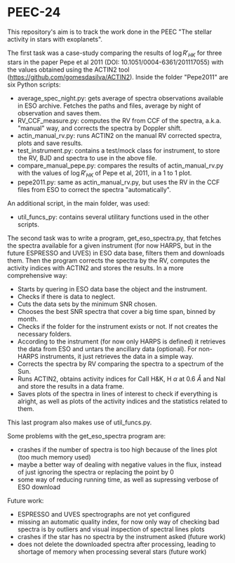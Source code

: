 # PEEC-24

This repository's aim is to track the work done in the PEEC "The stellar activity in stars with exoplanets".

The first task was a case-study comparing the results of $\log R'_{HK}$ for three stars in the paper Pepe et al 2011 (DOI: 10.1051/0004-6361/201117055) with the values obtained using the ACTIN2 tool (https://github.com/gomesdasilva/ACTIN2). Inside the folder "Pepe2011" are six Python scripts:

- average_spec_night.py: gets average of spectra observations available in ESO archive. Fetches the paths and files, average by night of observation and saves them.
- RV_CCF_measure.py: computes the RV from CCF of the spectra, a.k.a. "manual" way, and corrects the spectra by Doppler shift.
- actin_manual_rv.py: runs ACTIN2 on the manual RV corrected spectra, plots and save results.
- test_instrument.py: contains a test/mock class for instrument, to store the RV, BJD and spectra to use in the above file.
- compare_manual_pepe.py: compares the results of actin_manual_rv.py with the values of $\log R'_{HK}$ of Pepe et al, 2011, in a 1 to 1 plot.
- pepe2011.py: same as actin_manual_rv.py, but uses the RV in the CCF files from ESO to correct the spectra "automatically".

An additional script, in the main folder, was used:

- util_funcs_py: contains several utilitary functions used in the other scripts.

The second task was to write a program, get_eso_spectra.py, that fetches the spectra available for a given instrument (for now HARPS, but in the future ESPRESSO and UVES) in ESO data base, filters them and downloads them. Then the program corrects the spectra by the RV, computes the activity indices with ACTIN2 and stores the results. In a more comprehensive way:

- Starts by quering in ESO data base the object and the instrument.
- Checks if there is data to neglect.
- Cuts the data sets by the minimum SNR chosen.
- Chooses the best SNR spectra that cover a big time span, binned by month.
- Checks if the folder for the instrument exists or not. If not creates the necessary folders.
- According to the instrument (for now only HARPS is defined) it retrieves the data from ESO and untars the ancillary data (optional). For non-HARPS instruments, it just retrieves the data in a simple way.
- Corrects the spectra by RV comparing the spectra to a spectrum of the Sun.
- Runs ACTIN2, obtains activity indices for CaII H\&K, H $\alpha$ at 0.6 $\mathring A$ and NaI and store the results in a data frame.
- Saves plots of the spectra in lines of interest to check if everything is alright, as well as plots of the activity indices and the statistics related to them.

This last program also makes use of util_funcs.py.

Some problems with the get_eso_spectra program are:

- crashes if the number of spectra is too high because of the lines plot (too much memory used)
- maybe a better way of dealing with negative values in the flux, instead of just ignoring the spectra or replacing the point by 0
- some way of reducing running time, as well as supressing verbose of ESO download

Future work:

- ESPRESSO and UVES spectrographs are not yet configured
- missing an automatic quality index, for now only way of checking bad spectra is by outliers and visual inspection of spectral lines plots
- crashes if the star has no spectra by the instrument asked (future work)
- does not delete the downloaded spectra after processing, leading to shortage of memory when processing several stars (future work)
